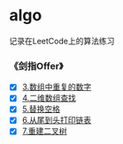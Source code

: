 # algo
记录在LeetCode上的算法练习


### 《剑指Offer》
- [x] [3.数组中重复的数字](./offer/explain/Offer3.md)
- [x] [4.二维数组查找](./offer/explain/Offer4.md)
- [x] [5.替换空格](./offer/explain/Offer5.md)
- [x] [6.从尾到头打印链表](./offer/explain/Offer6.md)
- [x] [7.重建二叉树](./offer/explain/Offer7.md)
